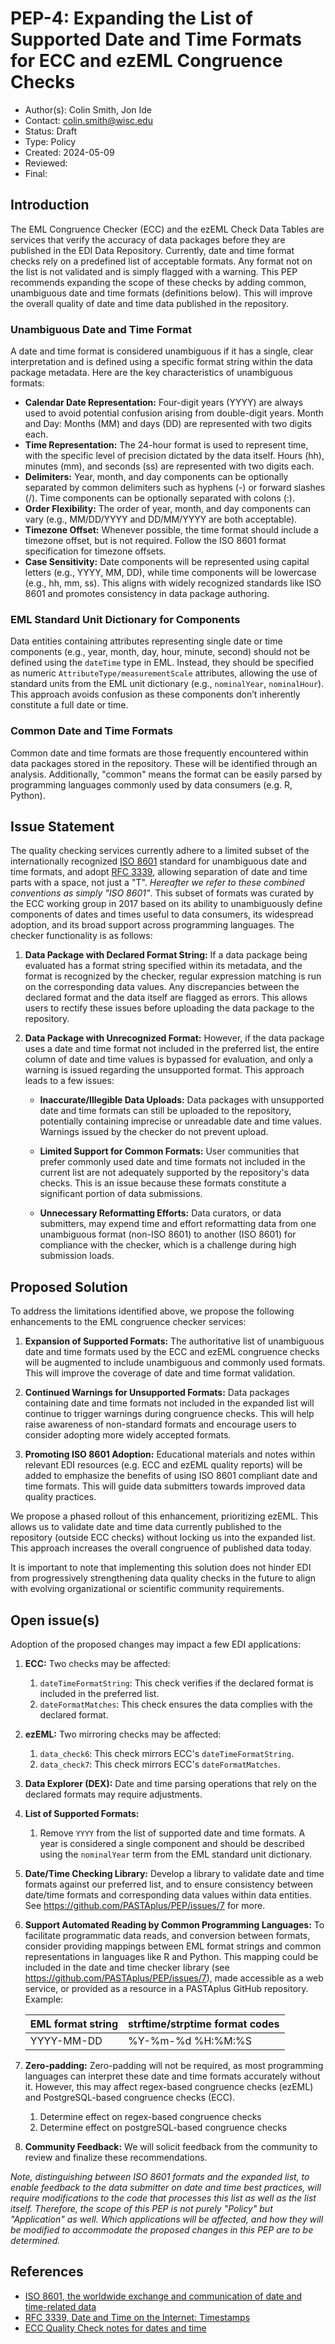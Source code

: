 # PEP-4: Expanding the List of Supported Date and Time Formats for ECC and ezEML Congruence Checks

* Author(s): Colin Smith, Jon Ide
* Contact: colin.smith@wisc.edu
* Status: Draft
* Type: Policy
* Created: 2024-05-09
* Reviewed:
* Final:


## Introduction

The EML Congruence Checker (ECC) and the ezEML Check Data Tables are services that verify the accuracy of data packages before they are published in the EDI Data Repository. Currently, date and time format checks rely on a predefined list of acceptable formats. Any format not on the list is not validated and is simply flagged with a warning. This PEP recommends expanding the scope of these checks by adding common, unambiguous date and time formats (definitions below). This will improve the overall quality of date and time data published in the repository.


### Unambiguous Date and Time Format

A date and time format is considered unambiguous if it has a single, clear interpretation and is defined using a specific format string within the data package metadata. Here are the key characteristics of unambiguous formats:




* **Calendar Date Representation:** Four-digit years (YYYY) are always used to avoid potential confusion arising from double-digit years. Month and Day: Months (MM) and days (DD) are represented with two digits each.
* **Time Representation:** The 24-hour format is used to represent time, with the specific level of precision dictated by the data itself. Hours (hh), minutes (mm), and seconds (ss) are represented with two digits each.
* **Delimiters:** Year, month, and day components can be optionally separated by common delimiters such as hyphens (-) or forward slashes (/). Time components can be optionally separated with colons (:).
* **Order Flexibility:**  The order of year, month, and day components can vary (e.g., MM/DD/YYYY and DD/MM/YYYY are both acceptable).
* **Timezone Offset:** Whenever possible, the time format should include a timezone offset, but is not required. Follow the ISO 8601 format specification for timezone offsets.
* **Case Sensitivity:** Date components will be represented using capital letters (e.g., YYYY, MM, DD), while time components will be lowercase (e.g., hh, mm, ss). This aligns with widely recognized standards like ISO 8601 and promotes consistency in data package authoring.


### EML Standard Unit Dictionary for Components

Data entities containing attributes representing single date or time components (e.g., year, month, day, hour, minute, second) should not be defined using the `dateTime` type in EML. Instead, they should be specified as numeric `AttributeType/measurementScale` attributes, allowing the use of standard units from the EML unit dictionary (e.g., `nominalYear`, `nominalHour`). This approach avoids confusion as these components don’t inherently constitute a full date or time.

### Common Date and Time Formats

Common date and time formats are those frequently encountered within data packages stored in the repository. These will be identified through an analysis. Additionally, "common" means the format can be easily parsed by programming languages commonly used by data consumers (e.g. R, Python).


## Issue Statement

The quality checking services currently adhere to a limited subset of the internationally recognized [ISO 8601](https://en.wikipedia.org/wiki/ISO_8601) standard for unambiguous date and time formats, and adopt [RFC 3339](https://www.rfc-editor.org/info/rfc3339),  allowing separation of date and time parts with a space, not just a "T". _Hereafter we refer to these combined conventions as simply "ISO 8601"_. This subset of formats was curated by the ECC working group in 2017 based on its ability to unambiguously define components of dates and times useful to data consumers, its widespread adoption, and its broad support across programming languages. The checker functionality is as follows:



1. **Data Package with Declared Format String:** If a data package being evaluated has a format string specified within its metadata, and the format is recognized by the checker, regular expression matching is run on the corresponding data values. Any discrepancies between the declared format and the data itself are flagged as errors. This allows users to rectify these issues before uploading the data package to the repository.


2. **Data Package with Unrecognized Format:** However, if the data package uses a date and time format not included in the preferred list, the entire column of date and time values is bypassed for evaluation, and only a warning is issued regarding the unsupported format. This approach leads to a few issues:

   - **Inaccurate/Illegible Data Uploads:** Data packages with unsupported date and time formats can still be uploaded to the repository, potentially containing imprecise or unreadable date and time values. Warnings issued by the checker do not prevent upload.
   
   - **Limited Support for Common Formats:** User communities that prefer commonly used date and time formats not included in the current list are not adequately supported by the repository's data checks. This is an issue because these formats constitute a significant portion of data submissions.
   
   - **Unnecessary Reformatting Efforts:** Data curators, or data submitters, may expend time and effort reformatting data from one unambiguous format (non-ISO 8601) to another (ISO 8601) for compliance with the checker, which is a challenge during high submission loads.


## Proposed Solution

To address the limitations identified above, we propose the following enhancements to the EML congruence checker services:


1. **Expansion of Supported Formats:** The authoritative list of unambiguous date and time formats used by the ECC and ezEML congruence checks will be augmented to include unambiguous and commonly used formats. This will improve the coverage of date and time format validation.


2. **Continued Warnings for Unsupported Formats:** Data packages containing date and time formats not included in the expanded list will continue to trigger warnings during congruence checks. This will help raise awareness of non-standard formats and encourage users to consider adopting more widely accepted formats.


3. **Promoting ISO 8601 Adoption:** Educational materials and notes within relevant EDI resources (e.g. ECC and ezEML quality reports) will be added to emphasize the benefits of using ISO 8601 compliant date and time formats. This will guide data submitters towards improved data quality practices.

We propose a phased rollout of this enhancement, prioritizing ezEML. This allows us to validate date and time data currently published to the repository (outside ECC checks) without locking us into the expanded list. This approach increases the overall congruence of published data today.

It is important to note that implementing this solution does not hinder EDI from progressively strengthening data quality checks in the future to align with evolving organizational or scientific community requirements.


## Open issue(s)

Adoption of the proposed changes may impact a few EDI applications:

1. **ECC:** Two checks may be affected:
    1. `dateTimeFormatString`: This check verifies if the declared format is included in the preferred list.
    2. `dateFormatMatches`: This check ensures the data complies with the declared format.
2. **ezEML:** Two mirroring checks may be affected:
   1. `data_check6`: This check mirrors ECC's `dateTimeFormatString`.
   2. `data_check7`: This check mirrors ECC's `dateFormatMatches`.
3. **Data Explorer (DEX):** Date and time parsing operations that rely on the declared formats may require adjustments.
4. **List of Supported Formats:**
   1. Remove `YYYY` from the list of supported date and time formats. A year is considered a single component and should be described using the `nominalYear` term from the EML standard unit dictionary.
5. **Date/Time Checking Library:** Develop a library to validate date and time formats against our preferred list, and to ensure consistency between date/time formats and corresponding data values within data entities. See https://github.com/PASTAplus/PEP/issues/7 for more.
6. **Support Automated Reading by Common Programming Languages:** To facilitate programmatic data reads, and conversion between formats, consider providing mappings between EML format strings and common representations in languages like R and Python. This mapping could be included in the date and time checker library (see https://github.com/PASTAplus/PEP/issues/7), made accessible as a web service, or provided as a resource in a PASTAplus GitHub repository. Example:
   
   | EML format string | strftime/strptime format codes |
   | ------------------ | ------------------------------- |
   | YYYY-MM-DD       |   %Y-%m-%d %H:%M:%S         |

7. **Zero-padding:** Zero-padding will not be required, as most programming languages can interpret these date and time formats accurately without it. However, this may affect regex-based congruence checks (ezEML) and PostgreSQL-based congruence checks (ECC).
   1. Determine effect on regex-based congruence checks
   2. Determine effect on postgreSQL-based congruence checks
8. **Community Feedback:** We will solicit feedback from the community to review and finalize these recommendations.


_Note, distinguishing between ISO 8601 formats and the expanded list, to enable feedback to the data submitter on date and time best practices, will require modifications to the code that processes this list as well as the list itself. Therefore, the scope of this PEP is not purely "Policy" but "Application" as well. Which applications will be affected, and how they will be modified to accommodate the proposed changes in this PEP are to be determined._


## References



* [ISO 8601, the worldwide exchange and communication of date and time-related data](https://en.wikipedia.org/wiki/ISO_8601)
* [RFC 3339, Date and Time on the Internet: Timestamps](https://www.rfc-editor.org/info/rfc3339)
* [ECC Quality Check notes for dates and time](https://github.com/EDIorg/ECC/tree/master/practices/dateTimeFormatString)
